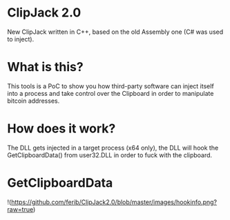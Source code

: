# ClipJack 2.0
New ClipJack written in C++, based on the old Assembly one (C# was used to inject).

# What is this?
This tools is a PoC to show you how third-party software can inject itself into a process and take control over the Clipboard in order to manipulate bitcoin addresses.

# How does it work?
The DLL gets injected in a target process (x64 only), the DLL will hook the GetClipboardData() from user32.DLL in order to fuck with the clipboard.

# GetClipboardData
!(https://github.com/ferib/ClipJack2.0/blob/master/images/hookinfo.png?raw=true)

